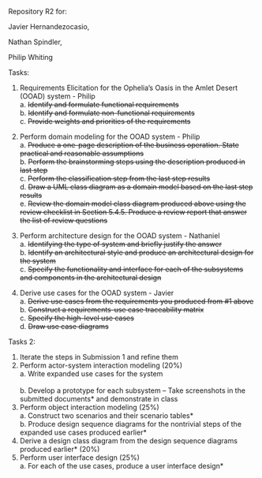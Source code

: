 Repository R2 for:

Javier Hernandezocasio,

Nathan Spindler,

Philip Whiting

Tasks:

1. Requirements Elicitation for the Ophelia’s Oasis in the Amlet Desert (OOAD) system - Philip  
  a. <s>Identify and formulate functional requirements</s>  
  b. <s>Identify and formulate non-functional requirements</s>  
  c. <s>Provide weights and priorities of the requirements</s>  
  
2. Perform domain modeling for the OOAD system - Philip  
  a. <s>Produce a one-page description of the business operation. State practical and reasonable assumptions</s>  
  b. <s>Perform the brainstorming steps using the description produced in last step</s>  
  c. <s>Perform the classification step from the last step results</s>  
  d. <s>Draw a UML class diagram as a domain model based on the last step results</s>  
  e. <s>Review the domain model class diagram produced above using the review checklist in Section 5.4.5. Produce a review report that answer the list of review questions</s>  

3. Perform architecture design for the OOAD system - Nathaniel  
  a. <s>Identifying the type of system and briefly justify the answer</s>  
  b. <s>Identify an architectural style and produce an architectural design for the system</s>  
  c. <s>Specify the functionality and interface for each of the subsystems and components in the architectural design</s>  

4. Derive use cases for the OOAD system - Javier  
  a. <s>Derive use cases from the requirements you produced from #1 above</s>  
  b. <s>Construct a requirements-use case traceability matrix</s>  
  c. <s>Specify the high-level use cases</s>  
  d. <s>Draw use case diagrams</s>  

Tasks 2:

1. Iterate the steps in Submission 1 and refine them
2. Perform actor-system interaction modeling (20%)<br>
  a. Write expanded use cases for the system<br>  
  b. Develop a prototype for each subsystem – Take screenshots in the submitted documents* and demonstrate in class
3. Perform object interaction modeling (25%)<br>
  a. Construct two scenarios and their scenario tables* <br> 
  b. Produce design sequence diagrams for the nontrivial steps of the expanded use cases produced earlier*
4. Derive a design class diagram from the design sequence diagrams produced earlier* (20%)
5. Perform user interface design (25%)<br>
  a. For each of the use cases, produce a user interface design*

